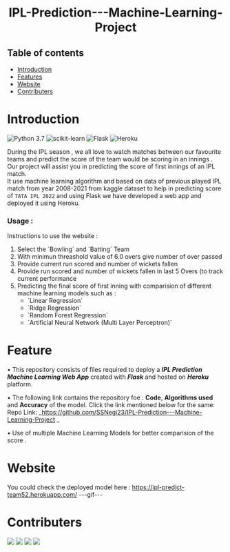 <h1 align="center"> IPL-Prediction---Machine-Learning-Project </h1>

## Table of contents 
* [Introduction](#Introduction)
* [Features](#Feature)
* [Website](#Website)
* [Contributers](#Contributers)


# Introduction

![Python 3.7](https://img.shields.io/badge/Python-3.6-brightgreen.svg) 
![scikit-learn](https://img.shields.io/badge/Library-Scikit_Learn-orange.svg)
![Flask](https://img.shields.io/badge/Framework-Flask-lightblue.svg) 
![Heroku](https://img.shields.io/badge/CLoud_Platform-Heroku-orange.svg)



During the IPL season , we all love to watch matches between our favourite teams and predict the score of the team would be scoring in an innings . Our project will assist you in predicting the score of first innings of an IPL match.
</br>
It use machine learning algorithm and based on data of previous played IPL match from year 2008-2021 from kaggle dataset to help in predicting score of `TATA IPL 2022` and using Flask we have developed a web app and deployed it using Heroku.
</br>
### Usage :
<p>
Instructions to use the website :
<ol>
<li> Select the `Bowling` and `Batting` Team </li>
<li> With minimun threashold value of 6.0 overs give number of over passed </li>
<li> Provide current run scored and number of wickets fallen</li>
<li> Provide run scored and number of wickets fallen in last 5 Overs (to track current performance </li>
<li> Predicting the final score of first inning with comparision of different machine learning models such as :
	<ul>
  		<li> `Linear Regression`
  		<li> `Ridge Regression`
  		<li> `Random Forest Regression`
  		<li> `Artificial Neural Network (Multi Layer Perceptron)`
	</ul> 
</li>
</ol>
</p>


# Feature
• This repository consists of files required to deploy a ___IPL Prediction Machine Learning Web App___ created with ___Flask___  and hosted on  ___Heroku___ platform.


• The following link contains the repository foe :  __Code__, __Algorithms used__ and __Accuracy__ of the model. Click the link mentioned below for the same:<br />
Repo Link: _https://github.com/SSNegi23/IPL-Prediction---Machine-Learning-Project _

• Use of multiple Machine Learning Models for better comparision of the score .



# Website
You could check the deployed model here : https://ipl-predict-team52.herokuapp.com/
---gif---


# Contributers 
[![](https://github.com/ameyashrikant.png?size=50)](https://github.com/ameyashrikant)
[![](https://github.com/Vice777.png?size=50)](https://github.com/Vice777)
[![](https://github.com/SSNegi23.png?size=50)](https://github.com/SSNegi23)
[![](https://github.com/AyzackRex.png?size=50)](https://github.com/AyzackRex)
